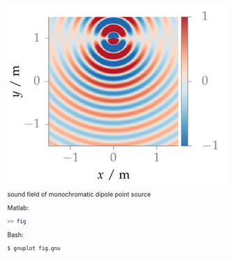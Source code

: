 ![Fig](fig.png)

sound field of monochromatic dipole point source

Matlab:
```Matlab
>> fig
```

Bash:
```Bash
$ gnuplot fig.gnu
```
